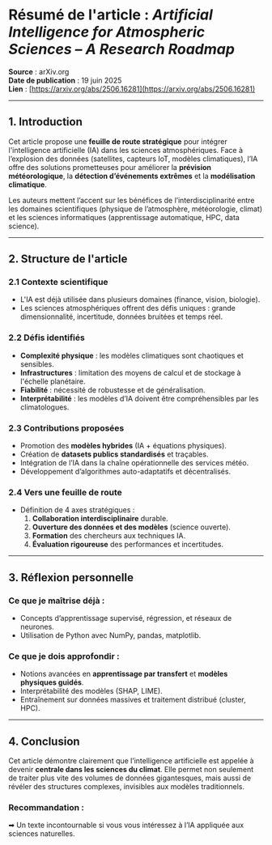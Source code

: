 # Résumé de l'article : *Artificial Intelligence for Atmospheric Sciences – A Research Roadmap*
**Source** : arXiv.org  
**Date de publication** : 19 juin 2025  
**Lien** : [https://arxiv.org/abs/2506.16281](https://arxiv.org/abs/2506.16281)

---

## 1. Introduction

Cet article propose une **feuille de route stratégique** pour intégrer l'intelligence artificielle (IA) dans les sciences atmosphériques. Face à l’explosion des données (satellites, capteurs IoT, modèles climatiques), l’IA offre des solutions prometteuses pour améliorer la **prévision météorologique**, la **détection d’événements extrêmes** et la **modélisation climatique**.

Les auteurs mettent l’accent sur les bénéfices de l’interdisciplinarité entre les domaines scientifiques (physique de l’atmosphère, météorologie, climat) et les sciences informatiques (apprentissage automatique, HPC, data science).

---

## 2. Structure de l'article

### 2.1 Contexte scientifique
- L'IA est déjà utilisée dans plusieurs domaines (finance, vision, biologie).
- Les sciences atmosphériques offrent des défis uniques : grande dimensionnalité, incertitude, données bruitées et temps réel.

### 2.2 Défis identifiés
- **Complexité physique** : les modèles climatiques sont chaotiques et sensibles.
- **Infrastructures** : limitation des moyens de calcul et de stockage à l'échelle planétaire.
- **Fiabilité** : nécessité de robustesse et de généralisation.
- **Interprétabilité** : les modèles d’IA doivent être compréhensibles par les climatologues.

### 2.3 Contributions proposées
- Promotion des **modèles hybrides** (IA + équations physiques).
- Création de **datasets publics standardisés** et traçables.
- Intégration de l’IA dans la chaîne opérationnelle des services météo.
- Développement d’algorithmes auto-adaptatifs et décentralisés.

### 2.4 Vers une feuille de route
- Définition de 4 axes stratégiques :
  1. **Collaboration interdisciplinaire** durable.
  2. **Ouverture des données et des modèles** (science ouverte).
  3. **Formation** des chercheurs aux techniques IA.
  4. **Évaluation rigoureuse** des performances et incertitudes.

---

## 3. Réflexion personnelle

### Ce que je maîtrise déjà :
- Concepts d’apprentissage supervisé, régression, et réseaux de neurones.
- Utilisation de Python avec NumPy, pandas, matplotlib.

###  Ce que je dois approfondir :
- Notions avancées en **apprentissage par transfert** et **modèles physiques guidés**.
- Interprétabilité des modèles (SHAP, LIME).
- Entraînement sur données massives et traitement distribué (cluster, HPC).

---

##  4. Conclusion

Cet article démontre clairement que l’intelligence artificielle est appelée à devenir **centrale dans les sciences du climat**. Elle permet non seulement de traiter plus vite des volumes de données gigantesques, mais aussi de révéler des structures complexes, invisibles aux modèles traditionnels.

### Recommandation :
➡ Un texte incontournable si vous vous intéressez à l’IA appliquée aux sciences naturelles.

